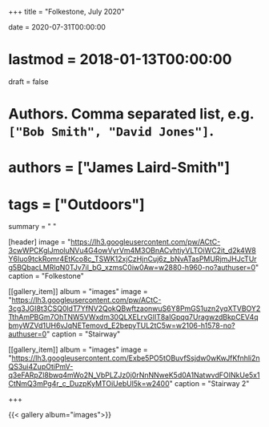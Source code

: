 +++
title = "Folkestone, July 2020"

date = 2020-07-31T00:00:00
# lastmod = 2018-01-13T00:00:00
draft = false

# Authors. Comma separated list, e.g. `["Bob Smith", "David Jones"]`.
# authors = ["James Laird-Smith"]

# tags = ["Outdoors"]
summary = " "

[header]
image = "https://lh3.googleusercontent.com/pw/ACtC-3cwWPCKglJmoluNVu4G4owVyrVm4M3OBnACvhtiyVLTOiWC2it_d2k4W8Y6Iuo9tckRomr4EtKco8c_TSWK12xjCzHjnCuj6z_bNvATasPMURjmJHJcTUrg5BQbacLMRlqN0TJv7il_bG_xzmsC0iw0Aw=w2880-h960-no?authuser=0"
caption = "Folkestone"

[[gallery_item]]
album = "images"
image = "https://lh3.googleusercontent.com/pw/ACtC-3cg3JGI8t3CSQ0ldT7YfNV2QokQBwftzaonwuS6Y8PmGS1uzn2yqXTVBOY2TthAmPBGm7OhTNW5VWxdm30QLXELrvGlIT8aIGpqq7UragwzdBkpCEV4qbmyWZVd1UH6vJqNETemovd_E2bepyTUL2tC5w=w2106-h1578-no?authuser=0"
caption = "Stairway"

[[gallery_item]]
album = "images"
image = "https://lh3.googleusercontent.com/Exbe5PO5tOBuvfSsjdw0wKwJfKfnhli2nQS3ui4ZupOtiPmV-q3eFARpZl8bwq4mWo2N_VbPLZJz0j0rNnNNweK5d0A1NatwvdFOINkUe5x1CtNmQ3mPg4r_c_DuzpKyMTOiUebUl5k=w2400"
caption = "Stairway 2"

+++


{{< gallery album="images">}} 



